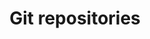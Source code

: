---
sidebar_label: "Git repositories"
title: Git repositories
sidebar_position: 2
toc_min_heading_level: 2
toc_max_heading_level: 5
---